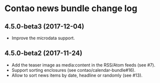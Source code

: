 # Contao news bundle change log

## 4.5.0-beta3 (2017-12-04)

 * Improve the microdata support.

## 4.5.0-beta2 (2017-11-24)

 * Add the teaser image as media:content in the RSS/Atom feeds (see #7).
 * Support sorting enclosures (see contao/calendar-bundle#16).
 * Allow to sort news items by date, headline or randomly (see #13).
